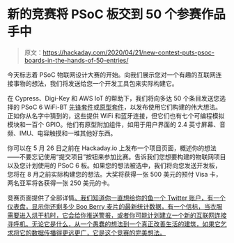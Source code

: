 # 新的竞赛将 PSoC 板交到 50 个参赛作品手中

> 原文：<https://hackaday.com/2020/04/21/new-contest-puts-psoc-boards-in-the-hands-of-50-entries/>

今天标志着 PSoC 物联网设计大赛的开始。向我们展示您对一个有趣的互联网连接事物的想法，我们将发送给您一个开发工具包来实际构建它。

在 Cypress、Digi-Key 和 AWS IoT 的帮助下，我们将向多达 50 个条目发送您选择的 PSoC 6 WiFi-BT [先锋套件](https://www.cypress.com/documentation/development-kitsboards/psoc-6-wifi-bt-pioneer-kit-cy8ckit-062-wifi-bt)或[原型套件](https://www.cypress.com/documentation/development-kitsboards/psoc-6-wi-fi-bt-prototyping-kit-cy8cproto-062-4343w)，以发布使用它们构建的伟大想法。正如你从名字中猜到的，这些提供 WiFi 和蓝牙连接，但它们也有七个可编程模拟模块和一百个 GPIO。他们有原型附加组件，如用于用户界面的 2.4 英寸屏幕、音频、IMU、电容触摸和一堆其他好东西。

你可以在 5 月 26 日之前在 Hackaday.io 上发布一个项目页面，概述你的想法——不要忘记使用“提交项目”按钮来参加比赛。告诉我们您想要构建的物联网项目以及您计划使用的 PSoC 6 板。如果您的想法被选中，我们将向您发送开发板，您将在 8 月之前实际构建您的想法。大奖将获得一张 500 美元的预付 Visa 卡，两名亚军将各获得一张 250 美元的卡。

竞赛页面提供了全部详情[。我们知道你一直想给你的鱼一个 Twitter 账户，有一个仪表盘，显示你还剩多少 Boo Berry 麦片的最新统计数据，有一个信标，当衣服需要进入烘干机时，它会给你推送警报，或者你可能计划建立一个新的互联网连接寻呼机。无论它是什么，从一个愚蠢的想法到一个真正改善生活的建筑，如果它乞求将它的数据传播得更远更广，它是这个竞赛的完美想法。](https://hackaday.io/contest/170673-change-the-planet-with-psoc-iot-design)